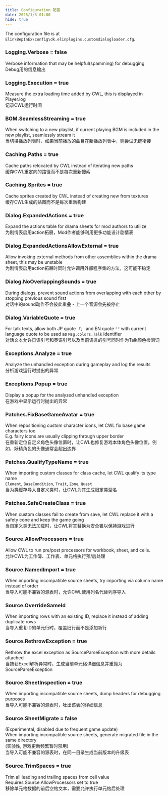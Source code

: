 ```yaml
---
title: Configuration 配置
date: 2025/1/3 01:00
hide: true
---
```


The configuration file is at `Elin\BepInEx\config\dk.elinplugins.customdialogloader.cfg`.

### Logging.Verbose = false
Verbose information that may be helpful(spamming) for debugging  
Debug用的信息输出  

### Logging.Execution = true
Measure the extra loading time added by CWL, this is displayed in Player.log  
记录CWL运行时间  

### BGM.SeamlessStreaming = true
When switching to a new playlist, if current playing BGM is included in the new playlist, seamlessly stream it  
当切换播放列表时，如果当前播放的曲目在新播放列表中，则尝试无缝衔接  

### Caching.Paths = true
Cache paths relocated by CWL instead of iterating new paths  
缓存CWL重定向的路径而不是每次重新搜索  

### Caching.Sprites = true
Cache sprites created by CWL instead of creating new from textures  
缓存CWL生成的贴图而不是每次重新构建  

### Dialog.ExpandedActions = true
Expand the actions table for drama sheets for mod authors to utilize  
为剧情表启用action拓展，Mod作者能够利用更多功能设计剧情表  

### Dialog.ExpandedActionsAllowExternal = true
Allow invoking external methods from other assemblies within the drama sheet, this may be unstable  
为剧情表启用action拓展时同时允许调用外部程序集的方法，这可能不稳定  

### Dialog.NoOverlappingSounds = true
During dialogs, prevent sound actions from overlapping with each other by stopping previous sound first  
对话中的sound动作不会彼此重叠 - 上一个音源会先被停止  

### Dialog.VariableQuote = true
For talk texts, allow both JP quote `「」` and EN quote `""` with current language quote to be used as `Msg.colors.Talk` identifier  
对话文本允许日语引号和英语引号以及当前语言的引号同时作为Talk颜色检测词  

### Exceptions.Analyze = true
Analyze the unhandled exception during gameplay and log the results  
分析游戏运行时抛出的异常  

### Exceptions.Popup = true
Display a popup for the analyzed unhandled exception  
在游戏中显示运行时抛出的异常  

### Patches.FixBaseGameAvatar = true
When repositioning custom character icons, let CWL fix base game characters too  
E.g. fairy icons are usually clipping through upper border  
在重新定位自定义角色头像位置时，让CWL也修复游戏本体角色头像位置。例如，妖精角色的头像通常会超出边界  

### Patches.QualifyTypeName = true
When importing custom classes for class cache, let CWL qualify its type name  
`Element`, `BaseCondition`, `Trait`, `Zone`, `Quest`  
当为类缓存导入自定义类时，让CWL为其生成限定类型名  

### Patches.SafeCreateClass = true
When custom classes fail to create from save, let CWL replace it with a safety cone and keep the game going  
当自定义类无法加载时，让CWL将其替换为安全锥以保持游戏进行  

### Source.AllowProcessors = true
Allow CWL to run pre/post processors for workbook, sheet, and cells.  
允许CWL为工作簿、工作表、单元格执行预/后处理  

### Source.NamedImport = true
When importing incompatible source sheets, try importing via column name instead of order  
当导入可能不兼容的源表时，允许CWL使用列名代替列序导入  

### Source.OverrideSameId 
When importing rows with an existing ID, replace it instead of adding duplicate rows  
当导入重复ID的单元行时，覆盖旧行而不是添加新行  

### Source.RethrowException = true
Rethrow the excel exception as SourceParseException with more details attached  
当捕获Excel解析异常时，生成当前单元格详细信息并重抛为SourceParseException  

### Source.SheetInspection = true
When importing incompatible source sheets, dump headers for debugging purposes  
当导入可能不兼容的源表时，吐出该表的详细信息  

### Source.SheetMigrate = false
(Experimental, disabled due to frequent game update)  
When importing incompatible source sheets, generate migrated file in the same directory  
(实验性, 游戏更新频繁暂时禁用)  
当导入可能不兼容的源表时，在同一目录生成当前版本的升级表  

### Source.TrimSpaces = true
Trim all leading and trailing spaces from cell value  
Requires Source.AllowProcessors set to true  
移除单元格数据的前后空格文本，需要允许执行单元格后处理  
